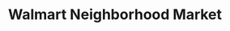 ---
title: "Walmart Neighborhood Market"
url: /largo/walmart-neighborhood-market-ulmerton-road/
shop: supermarket
---
